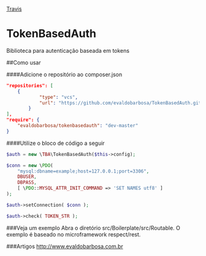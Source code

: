 [Travis](https://travis-ci.org/evaldobarbosa/TokenBasedAuth.svg?branch=master)

# TokenBasedAuth
Biblioteca para autenticação baseada em tokens

##Como usar

####Adicione o repositório ao composer.json

```json
"repositories": [
	{
            "type": "vcs",
            "url": "https://github.com/evaldobarbosa/TokenBasedAuth.git"
        }
],
"require": {
	"evaldobarbosa/tokenbasedauth": "dev-master"
}
```

####Utilize o bloco de código a seguir
```php
$auth = new \TBA\TokenBasedAuth($this->config);

$conn = new \PDO(
	"mysql:dbname=example;host=127.0.0.1;port=3306",
	DBUSER,
	DBPASS,
	[ \PDO::MYSQL_ATTR_INIT_COMMAND => 'SET NAMES utf8' ]
);

$auth->setConnection( $conn );

$auth->check( TOKEN_STR );
```

###Veja um exemplo
Abra o diretório src/Boilerplate/src/Routable. O exemplo é baseado no microframework respect/rest.

###Artigos
http://www.evaldobarbosa.com.br
